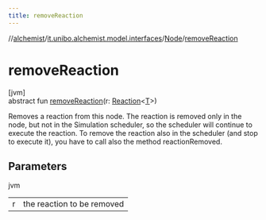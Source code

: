 ```yaml
---
title: removeReaction
---
```

//[alchemist](../../../index.html)/[it.unibo.alchemist.model.interfaces](../index.html)/[Node](index.html)/[removeReaction](remove-reaction.html)



# removeReaction



[jvm]\
abstract fun [removeReaction](remove-reaction.html)(r: [Reaction](../-reaction/index.html)<[T](index.html)>)



Removes a reaction from this node. The reaction is removed only in the node, but not in the Simulation scheduler, so the scheduler will continue to execute the reaction. To remove the reaction also in the scheduler (and stop to execute it), you have to call also the method reactionRemoved.



## Parameters


jvm

| | |
|---|---|
| r | the reaction to be removed |





